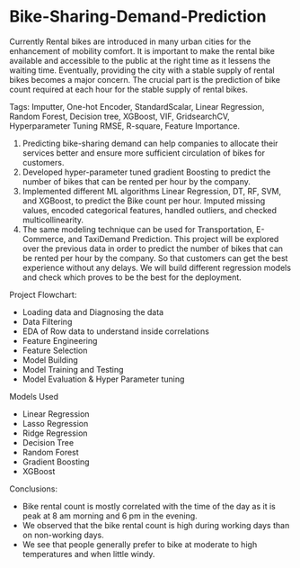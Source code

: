 # Bike-Sharing-Demand-Prediction
Currently Rental bikes are introduced in many urban cities for the enhancement of mobility comfort. It is important to make the rental bike available and accessible to the public at the right time as it lessens the waiting time. Eventually, providing the city with a stable supply of rental bikes becomes a major concern. The crucial part is the prediction of bike count required at each hour for the stable supply of rental bikes.

Tags: Imputter, One-hot Encoder, StandardScalar, Linear Regression, Random Forest, Decision
tree, XGBoost, VIF, GridsearchCV, Hyperparameter Tuning RMSE, R-square, Feature Importance.

1. Predicting bike-sharing demand can help companies to allocate their services better and ensure more sufficient circulation of bikes for customers. 
2. Developed hyper-parameter tuned gradient Boosting to predict the number of bikes that can be rented per hour by the company. 
3. Implemented different ML algorithms Linear Regression, DT, RF, SVM, and XGBoost, to predict the Bike count per hour. Imputed missing values, encoded categorical features, handled outliers, and checked multicollinearity. 
4. The same modeling technique can be used for Transportation, E-Commerce, and TaxiDemand Prediction.
This project will be explored over the previous data in order to predict the number of bikes that can be rented per hour by the company. So that customers can get the best experience without any delays. We will build different regression models and check which proves to be the best for the deployment.

Project Flowchart:
* Loading data and Diagnosing the data
* Data Filtering
* EDA of Row data to understand inside correlations
* Feature Engineering
* Feature Selection
* Model Building
* Model Training and Testing
* Model Evaluation & Hyper Parameter tuning

Models Used
* Linear Regression
* Lasso Regression
* Ridge Regression
* Decision Tree
* Random Forest
* Gradient Boosting
* XGBoost

Conclusions:

- Bike rental count is mostly correlated with the time of the day as it is peak at 8 am morning and 6 pm in the evening.
- We observed that the bike rental count is high during working days than on non-working days.
- We see that people generally prefer to bike at moderate to high temperatures and when little windy.
